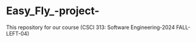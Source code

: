 # Easy_Fly_-project-
This repository for our course (CSCI 313: Software Engineering-2024 FALL-LEFT-04)
